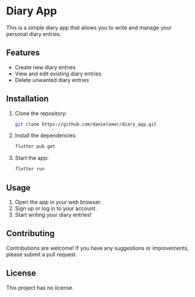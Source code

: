 # Diary App

This is a simple diary app that allows you to write and manage your personal diary entries.

## Features

- Create new diary entries
- View and edit existing diary entries
- Delete unwanted diary entries

## Installation

1. Clone the repository:

    ```bash
    git clone https://github.com/danielomer/diary_app.git
    ```

2. Install the dependencies:

    ```bash
    flutter pub get
    ```

3. Start the app:

    ```bash
    flutter run
    ```

## Usage

1. Open the app in your web browser.
2. Sign up or log in to your account.
3. Start writing your diary entries!

## Contributing

Contributions are welcome! If you have any suggestions or improvements, please submit a pull request.

## License

This project has no license.
```
